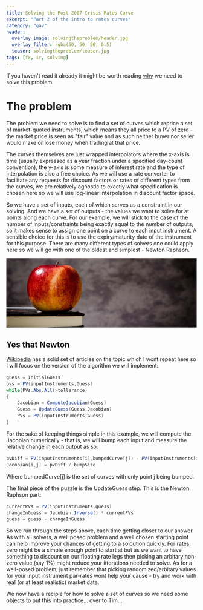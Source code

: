 ```yaml
---
title: Solving the Post 2007 Crisis Rates Curve
excerpt: "Part 2 of the intro to rates curves"
category: "gav"
header:
  overlay_image: solvingtheproblem/header.jpg
  overlay_filter: rgba(50, 50, 50, 0.5)
  teaser: solvingtheproblem/teaser.jpg
tags: [fx, ir, solving]
---
```


If you haven't read it already it might be worth reading [why](/gav/It-all-started-in-2007/) we need to solve this problem.

# The problem

The problem we need to solve is to find a set of curves which reprice a set of market-quoted instruments, which means they all price to a PV of
zero - the market price is seen as "fair" value and as such neither buyer nor seller would make or lose money when trading at that price.

The curves themselves are just wrapped interpolators where the x-axis is time (usually expressed as a year fraction under
a specified day-count convention), the y-axis is some measure of interest rate and the type of interpolation is also a free choice.
As we will use a rate converter to facilitate any requests for discount factors or rates of different types
from the curves, we are relatively agnostic to exactly what specification is chosen here so we will use log-linear 
interpolation in discount factor space. 

So we have a set of inputs, each of which serves as a constraint in our solving.
And we have a set of outputs - the values we want to solve for at points along each curve.
For our example, we will stick to the case of the number of inputs/constraints being exactly equal to the number of outputs, so it makes sense to assign one point on a curve to each input instrument.  A sensible choice for this is to use the expiry/maturity date of the instrument for this purpose.
There are many different types of solvers one could apply here so we will go with one of the oldest and simplest - Newton Raphson.

![Apple](/images/solvingtheproblem/apple.jpg)

## Yes that Newton

[Wikipedia](https://en.wikipedia.org/wiki/Newton's_method) has a solid set of articles on the topic which I wont repeat here so I
will focus on the version of the algorithm we will implement:

``` csharp
guess = InitialGuess
pvs = PV(inputInstruments,Guess)
while(PVs.Abs.All(>tollerance)
{
    Jacobian = ComputeJacobian(Guess)
    Guess = UpdateGuess(Guess,Jacobian)
    PVs = PV(inputInstruments,Guess)
}
```

For the sake of keeping things simple in this example, we will compute the Jacobian numerically - that is, we will bump each input and measure the relative change in each output as so:

``` csharp
pvDiff = PV(inputInstruments[i],bumpedCurve[j]) - PV(inputInstruments[i],nonBumpedCurve)
Jacobian[i,j] = pvDiff / bumpSize
```

Where bumpedCurve[j] is the set of curves with only point j being bumped.

The final piece of the puzzle is the UpdateGuess step. This is the Newton Raphson part:

``` csharp
currentPVs = PV(inputInstruments,guess)
changeInGuess = Jacobian.Inverse() * currentPVs
guess = guess - changeInGuess 
```

So we run through the steps above, each time getting closer to our answer.  As with all solvers, a well posed problem and a
well chosen starting point can help improve your chances of getting to a soloution quickly.
For rates, zero might be a simple enough point to start at but as we want to have something to discount on
our floating rate legs then picking an arbitary non-zero value (say 1%) might reduce your itterations needed to solve.
As for a well-posed problem, just remember that picking randomized/arbitary values for your input instrument par-rates wont
help your cause - try and work with real (or at least realistic) market data.

We now have a recipie for how to solve a set of curves so we need some objects to put this into practice... over to Tim...